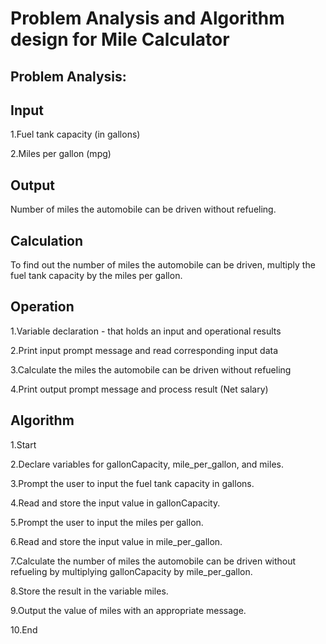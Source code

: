 # Problem Analysis and Algorithm design for Mile Calculator

## Problem Analysis:

## Input

1.Fuel tank capacity (in gallons)

2.Miles per gallon (mpg)

## Output

Number of miles the automobile can be driven without refueling.

## Calculation

To find out the number of miles the automobile can be driven, multiply the fuel tank capacity by the miles per gallon.

## Operation

1.Variable declaration - that holds an input and operational results

2.Print input prompt message and read corresponding input data

3.Calculate the miles the automobile can be driven without refueling

4.Print output prompt message and process result (Net salary)

## Algorithm
1.Start

2.Declare variables for gallonCapacity, mile_per_gallon, and miles.

3.Prompt the user to input the fuel tank capacity in gallons.

4.Read and store the input value in gallonCapacity.

5.Prompt the user to input the miles per gallon.

6.Read and store the input value in mile_per_gallon.

7.Calculate the number of miles the automobile can be driven without refueling by multiplying gallonCapacity by mile_per_gallon.

8.Store the result in the variable miles.

9.Output the value of miles with an appropriate message.

10.End
